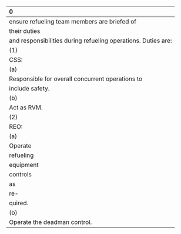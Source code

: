 | 0                                                             |
|:--------------------------------------------------------------|
| ensure refueling team members are briefed of                  |
| their duties                                                  |
| and responsibilities during refueling operations. Duties are: |
| (1)                                                           |
| CSS:                                                          |
| (a)                                                           |
| Responsible for overall concurrent operations to              |
| include safety.                                               |
| (b)                                                           |
| Act as RVM.                                                   |
| (2)                                                           |
| REO:                                                          |
| (a)                                                           |
| Operate                                                       |
| refueling                                                     |
| equipment                                                     |
| controls                                                      |
| as                                                            |
| re-                                                           |
| quired.                                                       |
| (b)                                                           |
| Operate the deadman control.                                  |
